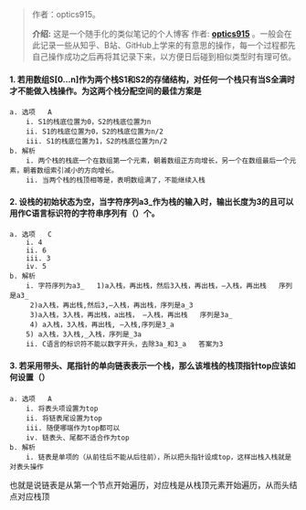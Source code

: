 > 作者：optics915。
>
> **介绍:** 这是一个随手化的类似笔记的个人博客 作者: **[optics915](https://optics915.gitee.io/docsify-blog)** 。一般会在此记录一些从知乎、B站、GitHub上学来的有意思的操作，每一个过程都先自己操作成功之后再将其记录下来，以方便日后碰到相似类型时有理可依。

#### 1. 若用数组S[0…n]作为两个栈S1和S2的存储结构，对任何一个栈只有当S全满时才不能做入栈操作。为这两个栈分配空间的最佳方案是
	a. 选项	A
		i. S1的栈底位置为0，S2的栈底位置为n
		ii. S1的栈底位置为0，S2的栈底位置为n/2
		iii. S1的栈底位置为1，S2的栈底位置为n/2
	b. 解析
		i. 两个栈的栈底一个在数组第一个元素，朝着数组正方向增长，另一个在数组最后一个元素，朝着数组索引减小的方向增长。
		ii. 当两个栈的栈顶相等是，表明数组满了，不能继续入栈
#### 2. 设栈的初始状态为空，当字符序列a3_作为栈的输入时，输出长度为3的且可以用作C语言标识符的字符串序列有（）个。
	a. 选项	C
		i. 4
		ii. 6
		iii. 3
		iv. 5
	b. 解析
		i. 字符序列为a3_   1)a入栈，再出栈，然后3入栈，再出栈，—入栈，再出栈   序列是a3_ 
		 2)a入栈，再出栈,然后3,—入栈，再出栈，序列是a_3 
		 3)a入栈，3入栈，再出栈，a出栈， —入栈，再出栈   序列是3a_ 
		 4) a入栈，3入栈，再出栈, —入栈,序列是3_a 
		5) a入栈，3入栈,_入栈，序列是_3a 
		ii. C语言的标识符不能以数字开头，去除3a_和3_a   答案为3
#### 3. 若采用带头、尾指针的单向链表表示一个栈，那么该堆栈的栈顶指针top应该如何设置（）
	a. 选项	A
		i. 将表头项设置为top
		ii. 将链表尾设置为top
		iii. 随便哪端作为top都可以
		iv. 链表头、尾都不适合作为top
	b. 解析
		i. 链表是单项的（从前往后不能从后往前），所以把头指针设成top，这样出栈入栈就是对表头操作
也就是说链表是从第一个节点开始遍历，对应栈是从栈顶元素开始遍历，从而头结点对应栈顶